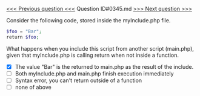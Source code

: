 [<<< Previous question <<<](0344.md)  Question ID#0345.md  [>>> Next question >>>](0346.md) 

Consider the following code, stored inside the myInclude.php file.
```php
$foo = "Bar";
return $foo;
```
What happens when you include this script from another script (main.php), given that myInclude.php is calling return when not inside a function.

- [x] The value "Bar" is the returned to main.php as the result of the include.
- [ ] Both myInclude.php and main.php finish execution immediately
- [ ] Syntax error, you can't return outside of a function
- [ ] none of above
